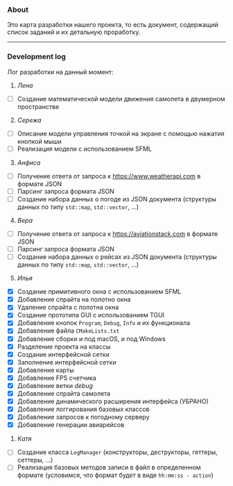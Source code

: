 ### About

Это карта разработки нашего проекта, то есть документ, содержащий список заданий и их детальную проработку.

<hr></hr>

### Development log

Лог разработки на данный момент:
1. _Лена_

- [ ] Создание математической модели движения самолета в двумерном пространстве

2. _Сережа_

- [ ] Описание модели управления точкой на экране с помощью нажатия кнопкой мыши 
- [ ] Реализация модели с использованием SFML

3. _Анфиса_
   
- [ ] Получение ответа от запроса к https://www.weatherapi.com в формате JSON
- [ ] Парсинг запроса формата JSON
- [ ] Создание набора данных о погоде из JSON документа (структуры данных по типу `std::map`, `std::vector`, ...)
  
4. _Вера_

- [ ] Получение ответа от запроса к https://aviationstack.com в формате JSON
- [ ] Парсинг запроса формата JSON
- [ ] Создание набора данных о рейсах из JSON документа (структуры данных по типу `std::map`, `std::vector`, ...)
  
5. _Илья_

- [x] Создание примитивного окна с использованием SFML
- [x] Добавление спрайта на полотно окна
- [x] Удаление спрайта с полотна окна 
- [x] Создание прототипа GUI с использованием TGUI
- [x] Добавление кнопок `Program`, `Debug`, `Info` и их функционала
- [x] Добавление файла `CMakeLists.txt`
- [x] Добавление сборки и под macOS, и под Windows
- [x] Разделение проекта на классы
- [x] Создание интерфейсной сетки
- [x] Заполнение интерфейсной сетки
- [x] Добавление карты 
- [x] Добавление FPS счетчика  
- [x] Добавление ветки *debug* 
- [x] Добавление спрайта самолета
- [x] Добавление динамического расширения интерфейса (УБРАНО)
- [x] Добавление логгирования базовых классов
- [x] Добавление запросов к погодному серверу
- [x] Добавление генерации авиарейсов 
   
1. _Катя_

- [ ] Создание класса `LogManager` (конструкторы, деструкторы, геттеры, сеттеры, ...)
- [ ] Реализация базовых методов записи в файл в определенном формате (условимся, что формат будет в виде `hh:mm:ss - action`)